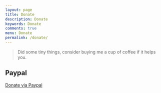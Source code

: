 ```yaml
---
layout: page
title: Donate
description: Donate
keywords: Donate
comments: true
menu: Donate
permalink: /donate/
---
```

 
> Did some tiny things, consider buying me a cup of coffee if it helps you.

## Paypal

[Donate via Paypal](https://paypal.me/tonyxs)


